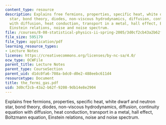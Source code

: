 ```yaml
---
content_type: resource
description: Explains free fermions, properties, specific heat, white dwarf and neutron
  star, bond theory, diodes, non-viscous hydrodynamics, diffusion, continuity equation
  with diffusion, heat conduction, transport in a metal, hall effect, Boltzmann equation,
  Einstein relations, noise and noise spectrum.
file: /courses/8-08-statistical-physics-ii-spring-2005/3d0cf2cb43a2b62f92089db14e8e2904_the_fermi_gas.pdf
file_size: 595179
file_type: application/pdf
learning_resource_types:
- Lecture Notes
license: https://creativecommons.org/licenses/by-nc-sa/4.0/
ocw_type: OCWFile
parent_title: Lecture Notes
parent_type: CourseSection
parent_uid: d1dc0fa6-708a-bdc0-d0e2-488eebc611d4
resourcetype: Document
title: the_fermi_gas.pdf
uid: 3d0cf2cb-43a2-b62f-9208-9db14e8e2904
---
```

Explains free fermions, properties, specific heat, white dwarf and neutron star, bond theory, diodes, non-viscous hydrodynamics, diffusion, continuity equation with diffusion, heat conduction, transport in a metal, hall effect, Boltzmann equation, Einstein relations, noise and noise spectrum.
